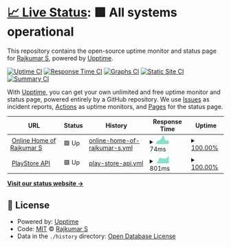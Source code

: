 # [📈 Live Status](https://status.rajkumaar.co.in): <!--live status--> **🟩 All systems operational**

This repository contains the open-source uptime monitor and status page for [Rajkumar S](https://rajkumaar.co.in), powered by [Upptime](https://github.com/upptime/upptime).

[![Uptime CI](https://github.com/rajkumaar23/status/workflows/Uptime%20CI/badge.svg)](https://github.com/rajkumaar23/status/actions?query=workflow%3A%22Uptime+CI%22)
[![Response Time CI](https://github.com/rajkumaar23/status/workflows/Response%20Time%20CI/badge.svg)](https://github.com/rajkumaar23/status/actions?query=workflow%3A%22Response+Time+CI%22)
[![Graphs CI](https://github.com/rajkumaar23/status/workflows/Graphs%20CI/badge.svg)](https://github.com/rajkumaar23/status/actions?query=workflow%3A%22Graphs+CI%22)
[![Static Site CI](https://github.com/rajkumaar23/status/workflows/Static%20Site%20CI/badge.svg)](https://github.com/rajkumaar23/status/actions?query=workflow%3A%22Static+Site+CI%22)
[![Summary CI](https://github.com/rajkumaar23/status/workflows/Summary%20CI/badge.svg)](https://github.com/rajkumaar23/status/actions?query=workflow%3A%22Summary+CI%22)

With [Upptime](https://upptime.js.org), you can get your own unlimited and free uptime monitor and status page, powered entirely by a GitHub repository. We use [Issues](https://github.com/rajkumaar23/status/issues) as incident reports, [Actions](https://github.com/rajkumaar23/status/actions) as uptime monitors, and [Pages](https://status.rajkumaar.co.in) for the status page.

<!--start: status pages-->
<!-- This summary is generated by Upptime (https://github.com/upptime/upptime) -->
<!-- Do not edit this manually, your changes will be overwritten -->
<!-- prettier-ignore -->
| URL | Status | History | Response Time | Uptime |
| --- | ------ | ------- | ------------- | ------ |
| <img alt="" src="https://favicons.githubusercontent.com/rajkumaar.co.in" height="13"> [Online Home of Rajkumar S](https://rajkumaar.co.in) | 🟩 Up | [online-home-of-rajkumar-s.yml](https://github.com/rajkumaar23/status/commits/HEAD/history/online-home-of-rajkumar-s.yml) | <details><summary><img alt="Response time graph" src="./graphs/online-home-of-rajkumar-s/response-time-week.png" height="20"> 74ms</summary><br><a href="https://status.rajkumaar.co.in/history/online-home-of-rajkumar-s"><img alt="Response time 95" src="https://img.shields.io/endpoint?url=https%3A%2F%2Fraw.githubusercontent.com%2Frajkumaar23%2Fstatus%2FHEAD%2Fapi%2Fonline-home-of-rajkumar-s%2Fresponse-time.json"></a><br><a href="https://status.rajkumaar.co.in/history/online-home-of-rajkumar-s"><img alt="24-hour response time 58" src="https://img.shields.io/endpoint?url=https%3A%2F%2Fraw.githubusercontent.com%2Frajkumaar23%2Fstatus%2FHEAD%2Fapi%2Fonline-home-of-rajkumar-s%2Fresponse-time-day.json"></a><br><a href="https://status.rajkumaar.co.in/history/online-home-of-rajkumar-s"><img alt="7-day response time 74" src="https://img.shields.io/endpoint?url=https%3A%2F%2Fraw.githubusercontent.com%2Frajkumaar23%2Fstatus%2FHEAD%2Fapi%2Fonline-home-of-rajkumar-s%2Fresponse-time-week.json"></a><br><a href="https://status.rajkumaar.co.in/history/online-home-of-rajkumar-s"><img alt="30-day response time 67" src="https://img.shields.io/endpoint?url=https%3A%2F%2Fraw.githubusercontent.com%2Frajkumaar23%2Fstatus%2FHEAD%2Fapi%2Fonline-home-of-rajkumar-s%2Fresponse-time-month.json"></a><br><a href="https://status.rajkumaar.co.in/history/online-home-of-rajkumar-s"><img alt="1-year response time 90" src="https://img.shields.io/endpoint?url=https%3A%2F%2Fraw.githubusercontent.com%2Frajkumaar23%2Fstatus%2FHEAD%2Fapi%2Fonline-home-of-rajkumar-s%2Fresponse-time-year.json"></a></details> | <details><summary><a href="https://status.rajkumaar.co.in/history/online-home-of-rajkumar-s">100.00%</a></summary><a href="https://status.rajkumaar.co.in/history/online-home-of-rajkumar-s"><img alt="All-time uptime 99.99%" src="https://img.shields.io/endpoint?url=https%3A%2F%2Fraw.githubusercontent.com%2Frajkumaar23%2Fstatus%2FHEAD%2Fapi%2Fonline-home-of-rajkumar-s%2Fuptime.json"></a><br><a href="https://status.rajkumaar.co.in/history/online-home-of-rajkumar-s"><img alt="24-hour uptime 100.00%" src="https://img.shields.io/endpoint?url=https%3A%2F%2Fraw.githubusercontent.com%2Frajkumaar23%2Fstatus%2FHEAD%2Fapi%2Fonline-home-of-rajkumar-s%2Fuptime-day.json"></a><br><a href="https://status.rajkumaar.co.in/history/online-home-of-rajkumar-s"><img alt="7-day uptime 100.00%" src="https://img.shields.io/endpoint?url=https%3A%2F%2Fraw.githubusercontent.com%2Frajkumaar23%2Fstatus%2FHEAD%2Fapi%2Fonline-home-of-rajkumar-s%2Fuptime-week.json"></a><br><a href="https://status.rajkumaar.co.in/history/online-home-of-rajkumar-s"><img alt="30-day uptime 99.96%" src="https://img.shields.io/endpoint?url=https%3A%2F%2Fraw.githubusercontent.com%2Frajkumaar23%2Fstatus%2FHEAD%2Fapi%2Fonline-home-of-rajkumar-s%2Fuptime-month.json"></a><br><a href="https://status.rajkumaar.co.in/history/online-home-of-rajkumar-s"><img alt="1-year uptime 99.99%" src="https://img.shields.io/endpoint?url=https%3A%2F%2Fraw.githubusercontent.com%2Frajkumaar23%2Fstatus%2FHEAD%2Fapi%2Fonline-home-of-rajkumar-s%2Fuptime-year.json"></a></details>
| <img alt="" src="https://favicons.githubusercontent.com/api-playstore.rajkumaar.co.in" height="13"> [PlayStore API](https://api-playstore.rajkumaar.co.in) | 🟩 Up | [play-store-api.yml](https://github.com/rajkumaar23/status/commits/HEAD/history/play-store-api.yml) | <details><summary><img alt="Response time graph" src="./graphs/play-store-api/response-time-week.png" height="20"> 801ms</summary><br><a href="https://status.rajkumaar.co.in/history/play-store-api"><img alt="Response time 929" src="https://img.shields.io/endpoint?url=https%3A%2F%2Fraw.githubusercontent.com%2Frajkumaar23%2Fstatus%2FHEAD%2Fapi%2Fplay-store-api%2Fresponse-time.json"></a><br><a href="https://status.rajkumaar.co.in/history/play-store-api"><img alt="24-hour response time 1262" src="https://img.shields.io/endpoint?url=https%3A%2F%2Fraw.githubusercontent.com%2Frajkumaar23%2Fstatus%2FHEAD%2Fapi%2Fplay-store-api%2Fresponse-time-day.json"></a><br><a href="https://status.rajkumaar.co.in/history/play-store-api"><img alt="7-day response time 801" src="https://img.shields.io/endpoint?url=https%3A%2F%2Fraw.githubusercontent.com%2Frajkumaar23%2Fstatus%2FHEAD%2Fapi%2Fplay-store-api%2Fresponse-time-week.json"></a><br><a href="https://status.rajkumaar.co.in/history/play-store-api"><img alt="30-day response time 880" src="https://img.shields.io/endpoint?url=https%3A%2F%2Fraw.githubusercontent.com%2Frajkumaar23%2Fstatus%2FHEAD%2Fapi%2Fplay-store-api%2Fresponse-time-month.json"></a><br><a href="https://status.rajkumaar.co.in/history/play-store-api"><img alt="1-year response time 950" src="https://img.shields.io/endpoint?url=https%3A%2F%2Fraw.githubusercontent.com%2Frajkumaar23%2Fstatus%2FHEAD%2Fapi%2Fplay-store-api%2Fresponse-time-year.json"></a></details> | <details><summary><a href="https://status.rajkumaar.co.in/history/play-store-api">100.00%</a></summary><a href="https://status.rajkumaar.co.in/history/play-store-api"><img alt="All-time uptime 99.97%" src="https://img.shields.io/endpoint?url=https%3A%2F%2Fraw.githubusercontent.com%2Frajkumaar23%2Fstatus%2FHEAD%2Fapi%2Fplay-store-api%2Fuptime.json"></a><br><a href="https://status.rajkumaar.co.in/history/play-store-api"><img alt="24-hour uptime 100.00%" src="https://img.shields.io/endpoint?url=https%3A%2F%2Fraw.githubusercontent.com%2Frajkumaar23%2Fstatus%2FHEAD%2Fapi%2Fplay-store-api%2Fuptime-day.json"></a><br><a href="https://status.rajkumaar.co.in/history/play-store-api"><img alt="7-day uptime 100.00%" src="https://img.shields.io/endpoint?url=https%3A%2F%2Fraw.githubusercontent.com%2Frajkumaar23%2Fstatus%2FHEAD%2Fapi%2Fplay-store-api%2Fuptime-week.json"></a><br><a href="https://status.rajkumaar.co.in/history/play-store-api"><img alt="30-day uptime 99.96%" src="https://img.shields.io/endpoint?url=https%3A%2F%2Fraw.githubusercontent.com%2Frajkumaar23%2Fstatus%2FHEAD%2Fapi%2Fplay-store-api%2Fuptime-month.json"></a><br><a href="https://status.rajkumaar.co.in/history/play-store-api"><img alt="1-year uptime 99.97%" src="https://img.shields.io/endpoint?url=https%3A%2F%2Fraw.githubusercontent.com%2Frajkumaar23%2Fstatus%2FHEAD%2Fapi%2Fplay-store-api%2Fuptime-year.json"></a></details>

<!--end: status pages-->

[**Visit our status website →**](https://status.rajkumaar.co.in)

## 📄 License

- Powered by: [Upptime](https://github.com/upptime/upptime)
- Code: [MIT](./LICENSE) © [Rajkumar S](https://rajkumaar.co.in)
- Data in the `./history` directory: [Open Database License](https://opendatacommons.org/licenses/odbl/1-0/)

